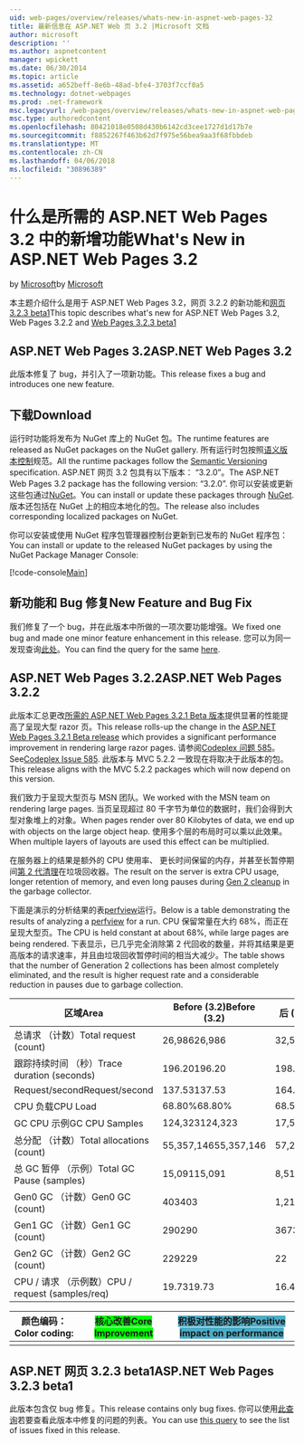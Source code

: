 ```yaml
---
uid: web-pages/overview/releases/whats-new-in-aspnet-web-pages-32
title: 最新信息在 ASP.NET Web 页 3.2 |Microsoft 文档
author: microsoft
description: ''
ms.author: aspnetcontent
manager: wpickett
ms.date: 06/30/2014
ms.topic: article
ms.assetid: a652beff-8e6b-48ad-bfe4-3703f7ccf0a5
ms.technology: dotnet-webpages
ms.prod: .net-framework
msc.legacyurl: /web-pages/overview/releases/whats-new-in-aspnet-web-pages-32
msc.type: authoredcontent
ms.openlocfilehash: 80421018e0508d430b6142cd3cee1727d1d17b7e
ms.sourcegitcommit: f8852267f463b62d7f975e56bea9aa3f68fbbdeb
ms.translationtype: MT
ms.contentlocale: zh-CN
ms.lasthandoff: 04/06/2018
ms.locfileid: "30896389"
---
```

<a name="whats-new-in-aspnet-web-pages-32"></a><span data-ttu-id="77fda-102">什么是所需的 ASP.NET Web Pages 3.2 中的新增功能</span><span class="sxs-lookup"><span data-stu-id="77fda-102">What's New in ASP.NET Web Pages 3.2</span></span>
====================
<span data-ttu-id="77fda-103">by [Microsoft](https://github.com/microsoft)</span><span class="sxs-lookup"><span data-stu-id="77fda-103">by [Microsoft](https://github.com/microsoft)</span></span>

<span data-ttu-id="77fda-104">本主题介绍什么是用于 ASP.NET Web Pages 3.2，网页 3.2.2 的新功能和[网页 3.2.3 beta1](https://blogs.msdn.com/b/webdev/archive/2014/12/17/asp-net-mvc-5-2-3-web-pages-5-2-3-and-web-api-5-2-3-beta-releases.aspx)</span><span class="sxs-lookup"><span data-stu-id="77fda-104">This topic describes what's new for ASP.NET Web Pages 3.2, Web Pages 3.2.2 and [Web Pages 3.2.3 beta1](https://blogs.msdn.com/b/webdev/archive/2014/12/17/asp-net-mvc-5-2-3-web-pages-5-2-3-and-web-api-5-2-3-beta-releases.aspx)</span></span>

## <a name="aspnet-web-pages-32"></a><span data-ttu-id="77fda-105">ASP.NET Web Pages 3.2</span><span class="sxs-lookup"><span data-stu-id="77fda-105">ASP.NET Web Pages 3.2</span></span>

<span data-ttu-id="77fda-106">此版本修复了 bug，并引入了一项新功能。</span><span class="sxs-lookup"><span data-stu-id="77fda-106">This release fixes a bug and introduces one new feature.</span></span>

## <a name="download"></a><span data-ttu-id="77fda-107">下载</span><span class="sxs-lookup"><span data-stu-id="77fda-107">Download</span></span>

<span data-ttu-id="77fda-108">运行时功能将发布为 NuGet 库上的 NuGet 包。</span><span class="sxs-lookup"><span data-stu-id="77fda-108">The runtime features are released as NuGet packages on the NuGet gallery.</span></span> <span data-ttu-id="77fda-109">所有运行时包按照[语义版本控制](http://semver.org/)规范。</span><span class="sxs-lookup"><span data-stu-id="77fda-109">All the runtime packages follow the [Semantic Versioning](http://semver.org/) specification.</span></span> <span data-ttu-id="77fda-110">ASP.NET 网页 3.2 包具有以下版本： &ldquo;3.2.0&rdquo;。</span><span class="sxs-lookup"><span data-stu-id="77fda-110">The ASP.NET Web Pages 3.2 package has the following version: &ldquo;3.2.0&rdquo;.</span></span> <span data-ttu-id="77fda-111">你可以安装或更新这些包通过[NuGet](http://www.nuget.org/packages/Microsoft.AspNet.WebPages/)。</span><span class="sxs-lookup"><span data-stu-id="77fda-111">You can install or update these packages through [NuGet](http://www.nuget.org/packages/Microsoft.AspNet.WebPages/).</span></span> <span data-ttu-id="77fda-112">版本还包括在 NuGet 上的相应本地化的包。</span><span class="sxs-lookup"><span data-stu-id="77fda-112">The release also includes corresponding localized packages on NuGet.</span></span>

<span data-ttu-id="77fda-113">你可以安装或使用 NuGet 程序包管理器控制台更新到已发布的 NuGet 程序包：</span><span class="sxs-lookup"><span data-stu-id="77fda-113">You can install or update to the released NuGet packages by using the NuGet Package Manager Console:</span></span>

[!code-console[Main](whats-new-in-aspnet-web-pages-32/samples/sample1.cmd)]

## <a name="new-feature-and-bug-fix"></a><span data-ttu-id="77fda-114">新功能和 Bug 修复</span><span class="sxs-lookup"><span data-stu-id="77fda-114">New Feature and Bug Fix</span></span>

<span data-ttu-id="77fda-115">我们修复了一个 bug，并在此版本中所做的一项次要功能增强。</span><span class="sxs-lookup"><span data-stu-id="77fda-115">We fixed one bug and made one minor feature enhancement in this release.</span></span> <span data-ttu-id="77fda-116">您可以为同一发现查询[此处](https://aspnetwebstack.codeplex.com/workitem/list/advanced?keyword=&amp;status=Closed&amp;type=All&amp;priority=All&amp;release=v5.2%20RC|v5.2%20RTM&amp;assignedTo=All&amp;component=Web%20Pages%2FRazor&amp;sortField=Id&amp;sortDirection=Descending&amp;page=0&amp;reasonClosed=Fixed)。</span><span class="sxs-lookup"><span data-stu-id="77fda-116">You can find the query for the same [here](https://aspnetwebstack.codeplex.com/workitem/list/advanced?keyword=&amp;status=Closed&amp;type=All&amp;priority=All&amp;release=v5.2%20RC|v5.2%20RTM&amp;assignedTo=All&amp;component=Web%20Pages%2FRazor&amp;sortField=Id&amp;sortDirection=Descending&amp;page=0&amp;reasonClosed=Fixed).</span></span>

## <a name="aspnet-web-pages-322"></a><span data-ttu-id="77fda-117">ASP.NET Web Pages 3.2.2</span><span class="sxs-lookup"><span data-stu-id="77fda-117">ASP.NET Web Pages 3.2.2</span></span>

<span data-ttu-id="77fda-118">此版本汇总更改[所需的 ASP.NET Web Pages 3.2.1 Beta 版本](https://blogs.msdn.com/b/webdev/archive/2014/07/28/announcing-the-beta-release-of-web-pages-3-2-1.aspx)提供显著的性能提高了呈现大型 razor 页。</span><span class="sxs-lookup"><span data-stu-id="77fda-118">This release rolls-up the change in the [ASP.NET Web Pages 3.2.1 Beta release](https://blogs.msdn.com/b/webdev/archive/2014/07/28/announcing-the-beta-release-of-web-pages-3-2-1.aspx) which provides a significant performance improvement in rendering large razor pages.</span></span> <span data-ttu-id="77fda-119">请参阅[Codeplex 问题 585](https://aspnetwebstack.codeplex.com/workitem/585)。</span><span class="sxs-lookup"><span data-stu-id="77fda-119">See[Codeplex Issue 585](https://aspnetwebstack.codeplex.com/workitem/585).</span></span> <span data-ttu-id="77fda-120">此版本与 MVC 5.2.2 一致现在将取决于此版本的包。</span><span class="sxs-lookup"><span data-stu-id="77fda-120">This release aligns with the MVC 5.2.2 packages which will now depend on this version.</span></span>

<span data-ttu-id="77fda-121">我们致力于呈现大型页与 MSN 团队。</span><span class="sxs-lookup"><span data-stu-id="77fda-121">We worked with the MSN team on rendering large pages.</span></span> <span data-ttu-id="77fda-122">当页呈现超过 80 千字节为单位的数据时，我们会得到大型对象堆上的对象。</span><span class="sxs-lookup"><span data-stu-id="77fda-122">When pages render over 80 Kilobytes of data, we end up with objects on the large object heap.</span></span> <span data-ttu-id="77fda-123">使用多个层的布局时可以乘以此效果。</span><span class="sxs-lookup"><span data-stu-id="77fda-123">When multiple layers of layouts are used this effect can be multiplied.</span></span>

<span data-ttu-id="77fda-124">在服务器上的结果是额外的 CPU 使用率、 更长时间保留的内存，并甚至长暂停期间[第 2 代清理](https://msdn.microsoft.com/en-us/library/ms973837.aspx)在垃圾回收器。</span><span class="sxs-lookup"><span data-stu-id="77fda-124">The result on the server is extra CPU usage, longer retention of memory, and even long pauses during [Gen 2 cleanup](https://msdn.microsoft.com/en-us/library/ms973837.aspx) in the garbage collector.</span></span>

<span data-ttu-id="77fda-125">下面是演示的分析结果的表[perfview](https://channel9.msdn.com/Series/PerfView-Tutorial)运行。</span><span class="sxs-lookup"><span data-stu-id="77fda-125">Below is a table demonstrating the results of analyzing a [perfview](https://channel9.msdn.com/Series/PerfView-Tutorial) for a run.</span></span> <span data-ttu-id="77fda-126">CPU 保留常量在大约 68%，而正在呈现大型页。</span><span class="sxs-lookup"><span data-stu-id="77fda-126">The CPU is held constant at about 68%, while large pages are being rendered.</span></span> <span data-ttu-id="77fda-127">下表显示，已几乎完全消除第 2 代回收的数量，并将其结果是更高版本的请求速率，并且由垃圾回收暂停时间的相当大减少。</span><span class="sxs-lookup"><span data-stu-id="77fda-127">The table shows that the number of Generation 2 collections has been almost completely eliminated, and the result is higher request rate and a considerable reduction in pauses due to garbage collection.</span></span>

| <span data-ttu-id="77fda-128">**区域**</span><span class="sxs-lookup"><span data-stu-id="77fda-128">**Area**</span></span> | <span data-ttu-id="77fda-129">**Before (3.2)**</span><span class="sxs-lookup"><span data-stu-id="77fda-129">**Before (3.2)**</span></span> | <span data-ttu-id="77fda-130">**后 (3.2.1)**</span><span class="sxs-lookup"><span data-stu-id="77fda-130">**After (3.2.1)**</span></span> | <span data-ttu-id="77fda-131">**Delta %**</span><span class="sxs-lookup"><span data-stu-id="77fda-131">**Delta %**</span></span> |
| --- | --- | --- | --- |
| <span data-ttu-id="77fda-132">总请求 （计数）</span><span class="sxs-lookup"><span data-stu-id="77fda-132">Total request (count)</span></span> | <span data-ttu-id="77fda-133">26,986</span><span class="sxs-lookup"><span data-stu-id="77fda-133">26,986</span></span> | <span data-ttu-id="77fda-134">32,591</span><span class="sxs-lookup"><span data-stu-id="77fda-134">32,591</span></span> | <span data-ttu-id="77fda-135"><font style="background-color: #4bacc6">20.80%</font></span><span class="sxs-lookup"><span data-stu-id="77fda-135"><font style="background-color: #4bacc6">20.80%</font></span></span> |
| <span data-ttu-id="77fda-136">跟踪持续时间 （秒）</span><span class="sxs-lookup"><span data-stu-id="77fda-136">Trace duration (seconds)</span></span> | <span data-ttu-id="77fda-137">196.20</span><span class="sxs-lookup"><span data-stu-id="77fda-137">196.20</span></span> | <span data-ttu-id="77fda-138">198.60</span><span class="sxs-lookup"><span data-stu-id="77fda-138">198.60</span></span> | <span data-ttu-id="77fda-139">1.20%</span><span class="sxs-lookup"><span data-stu-id="77fda-139">1.20%</span></span> |
| <span data-ttu-id="77fda-140">Request/second</span><span class="sxs-lookup"><span data-stu-id="77fda-140">Request/second</span></span> | <span data-ttu-id="77fda-141">137.53</span><span class="sxs-lookup"><span data-stu-id="77fda-141">137.53</span></span> | <span data-ttu-id="77fda-142">164.10</span><span class="sxs-lookup"><span data-stu-id="77fda-142">164.10</span></span> | <span data-ttu-id="77fda-143"><font style="background-color: #4bacc6">19.30%</font></span><span class="sxs-lookup"><span data-stu-id="77fda-143"><font style="background-color: #4bacc6">19.30%</font></span></span> |
| <span data-ttu-id="77fda-144">CPU 负载</span><span class="sxs-lookup"><span data-stu-id="77fda-144">CPU Load</span></span> | <span data-ttu-id="77fda-145">68.80%</span><span class="sxs-lookup"><span data-stu-id="77fda-145">68.80%</span></span> | <span data-ttu-id="77fda-146">68.50%</span><span class="sxs-lookup"><span data-stu-id="77fda-146">68.50%</span></span> |  <span data-ttu-id="77fda-147">-0.40%</span><span class="sxs-lookup"><span data-stu-id="77fda-147">-0.40%</span></span> |
| <span data-ttu-id="77fda-148">GC CPU 示例</span><span class="sxs-lookup"><span data-stu-id="77fda-148">GC CPU Samples</span></span> | <span data-ttu-id="77fda-149">124,323</span><span class="sxs-lookup"><span data-stu-id="77fda-149">124,323</span></span> | <span data-ttu-id="77fda-150">17,543</span><span class="sxs-lookup"><span data-stu-id="77fda-150">17,543</span></span> | <span data-ttu-id="77fda-151"><font style="background-color: #4bacc6">-85.90%</font></span><span class="sxs-lookup"><span data-stu-id="77fda-151"><font style="background-color: #4bacc6">-85.90%</font></span></span> |
| <span data-ttu-id="77fda-152">总分配 （计数）</span><span class="sxs-lookup"><span data-stu-id="77fda-152">Total allocations (count)</span></span> | <span data-ttu-id="77fda-153">55,357,146</span><span class="sxs-lookup"><span data-stu-id="77fda-153">55,357,146</span></span> | <span data-ttu-id="77fda-154">57,222,949</span><span class="sxs-lookup"><span data-stu-id="77fda-154">57,222,949</span></span> | <span data-ttu-id="77fda-155">3.40%</span><span class="sxs-lookup"><span data-stu-id="77fda-155">3.40%</span></span> |
| <span data-ttu-id="77fda-156">总 GC 暂停 （示例）</span><span class="sxs-lookup"><span data-stu-id="77fda-156">Total GC Pause (samples)</span></span> | <span data-ttu-id="77fda-157">15,091</span><span class="sxs-lookup"><span data-stu-id="77fda-157">15,091</span></span> | <span data-ttu-id="77fda-158">8,515</span><span class="sxs-lookup"><span data-stu-id="77fda-158">8,515</span></span> | <span data-ttu-id="77fda-159"><font style="background-color: #4bacc6">-43.60%</font></span><span class="sxs-lookup"><span data-stu-id="77fda-159"><font style="background-color: #4bacc6">-43.60%</font></span></span> |
| <span data-ttu-id="77fda-160">Gen0 GC （计数）</span><span class="sxs-lookup"><span data-stu-id="77fda-160">Gen0 GC (count)</span></span> | <span data-ttu-id="77fda-161">403</span><span class="sxs-lookup"><span data-stu-id="77fda-161">403</span></span> | <span data-ttu-id="77fda-162">1,216</span><span class="sxs-lookup"><span data-stu-id="77fda-162">1,216</span></span> | <span data-ttu-id="77fda-163">201.70%</span><span class="sxs-lookup"><span data-stu-id="77fda-163">201.70%</span></span> |
| <span data-ttu-id="77fda-164">Gen1 GC （计数）</span><span class="sxs-lookup"><span data-stu-id="77fda-164">Gen1 GC (count)</span></span> | <span data-ttu-id="77fda-165">290</span><span class="sxs-lookup"><span data-stu-id="77fda-165">290</span></span> | <span data-ttu-id="77fda-166">367</span><span class="sxs-lookup"><span data-stu-id="77fda-166">367</span></span> | <span data-ttu-id="77fda-167">26.60%</span><span class="sxs-lookup"><span data-stu-id="77fda-167">26.60%</span></span> |
| <span data-ttu-id="77fda-168">Gen2 GC （计数）</span><span class="sxs-lookup"><span data-stu-id="77fda-168">Gen2 GC (count)</span></span> | <span data-ttu-id="77fda-169">229</span><span class="sxs-lookup"><span data-stu-id="77fda-169">229</span></span> | <span data-ttu-id="77fda-170">2</span><span class="sxs-lookup"><span data-stu-id="77fda-170">2</span></span> | <span data-ttu-id="77fda-171"><font style="background-color: #00ff00">-99.10%</font></span><span class="sxs-lookup"><span data-stu-id="77fda-171"><font style="background-color: #00ff00">-99.10%</font></span></span> |
| <span data-ttu-id="77fda-172">CPU / 请求 （示例数）</span><span class="sxs-lookup"><span data-stu-id="77fda-172">CPU / request (samples/req)</span></span> | <span data-ttu-id="77fda-173">19.73</span><span class="sxs-lookup"><span data-stu-id="77fda-173">19.73</span></span> | <span data-ttu-id="77fda-174">16.47</span><span class="sxs-lookup"><span data-stu-id="77fda-174">16.47</span></span> | <span data-ttu-id="77fda-175">-16.50%</span><span class="sxs-lookup"><span data-stu-id="77fda-175">-16.50%</span></span> |

| <span data-ttu-id="77fda-176">颜色编码：</span><span class="sxs-lookup"><span data-stu-id="77fda-176">Color coding:</span></span> | <span data-ttu-id="77fda-177"><font style="background-color: #00ff00">核心改善</font></span><span class="sxs-lookup"><span data-stu-id="77fda-177"><font style="background-color: #00ff00">Core Improvement</font></span></span> | <span data-ttu-id="77fda-178"><font style="background-color: #4bacc6">积极对性能的影响</font></span><span class="sxs-lookup"><span data-stu-id="77fda-178"><font style="background-color: #4bacc6">Positive impact on performance</font></span></span> |
|---------------|-----------------------------------------------------------------|-------------------------------------------------------------------------------|
|               |                                                                 |                                                                               |

## <a name="aspnet-web-pages-323-beta1"></a><span data-ttu-id="77fda-179">ASP.NET 网页 3.2.3 beta1</span><span class="sxs-lookup"><span data-stu-id="77fda-179">ASP.NET Web Pages 3.2.3 beta1</span></span>

<span data-ttu-id="77fda-180">此版本包含仅 bug 修复。</span><span class="sxs-lookup"><span data-stu-id="77fda-180">This release contains only bug fixes.</span></span> <span data-ttu-id="77fda-181">你可以使用[此查询](https://aspnetwebstack.codeplex.com/workitem/list/advanced?keyword=&amp;status=Closed&amp;type=All&amp;priority=All&amp;release=v5.2.3%20Beta&amp;assignedTo=All&amp;component=Web%20Pages%2FRazor&amp;sortField=LastUpdatedDate&amp;sortDirection=Descending&amp;page=0&amp;reasonClosed=Fixed)若要查看此版本中修复的问题的列表。</span><span class="sxs-lookup"><span data-stu-id="77fda-181">You can use [this query](https://aspnetwebstack.codeplex.com/workitem/list/advanced?keyword=&amp;status=Closed&amp;type=All&amp;priority=All&amp;release=v5.2.3%20Beta&amp;assignedTo=All&amp;component=Web%20Pages%2FRazor&amp;sortField=LastUpdatedDate&amp;sortDirection=Descending&amp;page=0&amp;reasonClosed=Fixed) to see the list of issues fixed in this release.</span></span>
